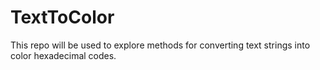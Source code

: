 # TextToColor
This repo will be used to explore methods for converting text strings into color hexadecimal codes. 
